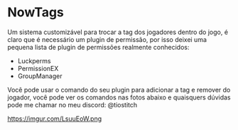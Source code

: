 # NowTags
Um sistema customizável para trocar a tag dos jogadores dentro do jogo, é claro que é necessário um plugin de permissão, por isso deixei uma pequena lista de plugin de permissões realmente conhecidos:
- Luckperms
- PermissionEX
- GroupManager

Você pode usar o comando do seu plugin para adicionar a tag e remover do jogador, você pode ver os comandos nas fotos abaixo e quaisquers dúvidas pode me chamar no meu discord: @tiostitch

https://imgur.com/LsuuEoW.png
